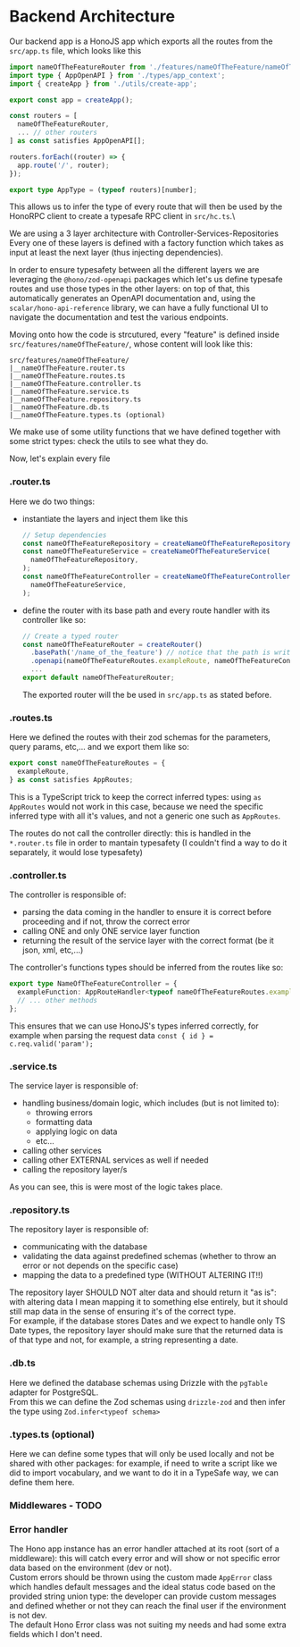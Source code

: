 # Backend Architecture

Our backend app is a HonoJS app which exports all the routes from the `src/app.ts` file, which looks like this

```ts
import nameOfTheFeatureRouter from './features/nameOfTheFeature/nameOfTheFeature.router';
import type { AppOpenAPI } from './types/app_context';
import { createApp } from './utils/create-app';

export const app = createApp();

const routers = [
  nameOfTheFeatureRouter,
  ... // other routers
] as const satisfies AppOpenAPI[];

routers.forEach((router) => {
  app.route('/', router);
});

export type AppType = (typeof routers)[number];

```

This allows us to infer the type of every route that will then be used by the HonoRPC client to create a typesafe RPC client in `src/hc.ts`.\

We are using a 3 layer architecture with Controller-Services-Repositories\
Every one of these layers is defined with a factory function which takes as input at least the next layer (thus injecting dependencies).

In order to ensure typesafety between all the different layers we are leveraging the `@hono/zod-openapi` packages which let's us define typesafe routes and use those types in the other layers: on top of that, this automatically generates an OpenAPI documentation and, using the `scalar/hono-api-reference` library, we can have a fully functional UI to navigate the documentation and test the various endpoints.

Moving onto how the code is strcutured, every "feature" is defined inside `src/features/nameOfTheFeature/`, whose content will look like this:

```
src/features/nameOfTheFeature/
|__nameOfTheFeature.router.ts
|__nameOfTheFeature.routes.ts
|__nameOfTheFeature.controller.ts
|__nameOfTheFeature.service.ts
|__nameOfTheFeature.repository.ts
|__nameOfTheFeature.db.ts
|__nameOfTheFeature.types.ts (optional)
```

We make use of some utility functions that we have defined together with some strict types: check the utils to see what they do.

Now, let's explain every file

### .router.ts

Here we do two things:

- instantiate the layers and inject them like this
  ```ts
  // Setup dependencies
  const nameOfTheFeatureRepository = createNameOfTheFeatureRepository(db);
  const nameOfTheFeatureService = createNameOfTheFeatureService(
    nameOfTheFeatureRepository,
  );
  const nameOfTheFeatureController = createNameOfTheFeatureController(
    nameOfTheFeatureService,
  );
  ```
- define the router with its base path and every route handler with its controller like so:
  ```ts
  // Create a typed router
  const nameOfTheFeatureRouter = createRouter()
    .basePath('/name_of_the_feature') // notice that the path is written as snake case
    .openapi(nameOfTheFeatureRoutes.exampleRoute, nameOfTheFeatureController.exampleFunction);
    ...
  export default nameOfTheFeatureRouter;
  ```
  The exported router will the be used in `src/app.ts` as stated before.

### .routes.ts

Here we defined the routes with their zod schemas for the parameters, query params, etc,... and we export them like so:

```ts
export const nameOfTheFeatureRoutes = {
  exampleRoute,
} as const satisfies AppRoutes;
```

This is a TypeScript trick to keep the correct inferred types: using `as AppRoutes` would not work in this case, because we need the specific inferred type with all it's values, and not a generic one such as `AppRoutes`.

The routes do not call the controller directly: this is handled in the `*.router.ts` file in order to mantain typesafety (I couldn't find a way to do it separately, it would lose typesafety)

### .controller.ts

The controller is responsible of:

- parsing the data coming in the handler to ensure it is correct before proceeding and if not, throw the correct error
- calling ONE and only ONE service layer function
- returning the result of the service layer with the correct format (be it json, xml, etc,...)

The controller's functions types should be inferred from the routes like so:

```ts
export type NameOfTheFeatureController = {
  exampleFunction: AppRouteHandler<typeof nameOfTheFeatureRoutes.exampleRoute>;
  // ... other methods
};
```

This ensures that we can use HonoJS's types inferred correctly, for example when parsing the request data `const { id } = c.req.valid('param');`

### .service.ts

The service layer is responsible of:

- handling business/domain logic, which includes (but is not limited to):
  - throwing errors
  - formatting data
  - applying logic on data
  - etc...
- calling other services
- calling other EXTERNAL services as well if needed
- calling the repository layer/s

As you can see, this is were most of the logic takes place.

### .repository.ts

The repository layer is responsible of:

- communicating with the database
- validating the data against predefined schemas (whether to throw an error or not depends on the specific case)
- mapping the data to a predefined type (WITHOUT ALTERING IT!!)

The repository layer SHOULD NOT alter data and should return it "as is": with altering data I mean mapping it to something else entirely, but it should still map data in the sense of ensuring it's of the correct type.\
For example, if the database stores Dates and we expect to handle only TS Date types, the repository layer should make sure that the returned data is of that type and not, for example, a string representing a date.

### .db.ts

Here we defined the database schemas using Drizzle with the `pgTable` adapter for PostgreSQL.\
From this we can define the Zod schemas using `drizzle-zod` and then infer the type using `Zod.infer<typeof schema>`

### .types.ts (optional)

Here we can define some types that will only be used locally and not be shared with other packages: for example, if need to write a script like we did to import vocabulary, and we want to do it in a TypeSafe way, we can define them here.

### Middlewares - TODO

### Error handler

The Hono app instance has an error handler attached at its root (sort of a middleware): this will catch every error and will show or not specific error data based on the environment (dev or not).\
Custom errors should be thrown using the custom made `AppError` class which handles default messages and the ideal status code based on the provided string union type: the developer can provide custom messages and defined whether or not they can reach the final user if the environment is not dev.\
The default Hono Error class was not suiting my needs and had some extra fields which I don't need.
